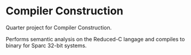 Compiler Construction
==============

Quarter project for Compiler Construction.

Performs semantic analysis on the Reduced-C langage and compiles to binary for Sparc 32-bit systems.



